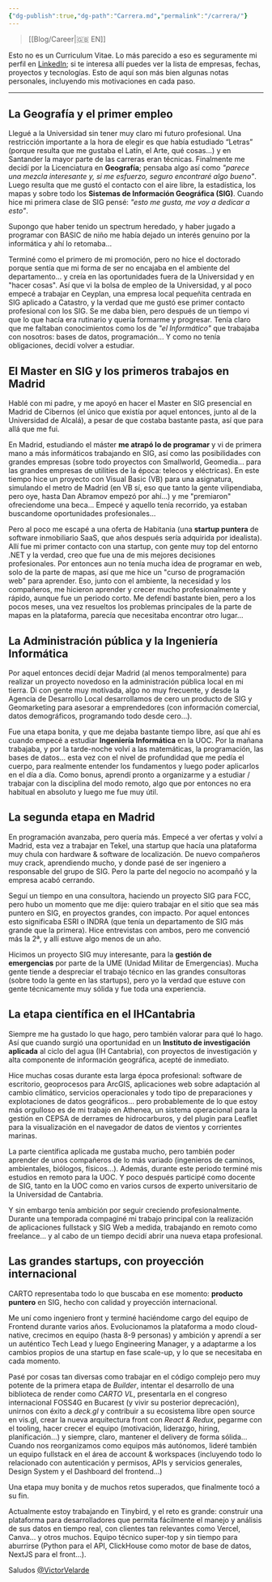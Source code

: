 ```yaml
---
{"dg-publish":true,"dg-path":"Carrera.md","permalink":"/carrera/"}
---
```


> [[Blog/Career\|🇬🇧 EN]]

Esto no es un Curriculum Vitae. Lo más parecido a eso es seguramente mi perfil en [LinkedIn](https://www.linkedin.com/in/victorvelarde/); si te interesa allí puedes ver la lista de empresas, fechas, proyectos y tecnologías. Esto de aquí son más bien algunas notas personales, incluyendo mis motivaciones en cada paso.

---

## La Geografía y el primer empleo

Llegué a la Universidad sin tener muy claro mi futuro profesional. Una restricción importante a la hora de elegir es que había estudiado “Letras” (porque resulta que me gustaba el Latín, el Arte, qué cosas...) y en Santander la mayor parte de las carreras eran técnicas. Finalmente me decidí por la Licenciatura en **Geografía**; pensaba algo así como _"parece una mezcla interesante y, si me esfuerzo, seguro encontraré algo bueno"_. Luego resulta que me gustó el contacto con el aire libre, la estadística, los mapas y sobre todo los **Sistemas de Información Geográfica (SIG)**. Cuando hice mi primera clase de SIG pensé: _"esto me gusta, me voy a dedicar a esto"_.

Supongo que haber tenido un spectrum heredado, y haber jugado a programar con BASIC de niño me había dejado un interés genuino por la informática y ahí lo retomaba…

Terminé como el primero de mi promoción, pero no hice el doctorado porque sentía que mi forma de ser no encajaba en el ambiente del departamento... y creía en las oportunidades fuera de la Universidad y en "hacer cosas". Así que vi la bolsa de empleo de la Universidad, y al poco empecé a trabajar en Ceyplan, una empresa local pequeñita centrada en SIG aplicado a Catastro, y la verdad que me gustó ese primer contacto profesional con los SIG. Se me daba bien, pero después de un tiempo vi que lo que hacía era rutinario y quería formarme y progresar. Tenía claro que me faltaban conocimientos como los de _"el Informático"_ que trabajaba con nosotros: bases de datos, programación... Y como no tenía obligaciones, decidí volver a estudiar.

## El Master en SIG y los primeros trabajos en Madrid

Hablé con mi padre, y me apoyó en hacer el Master en SIG presencial en Madrid de Cibernos (el único que existía por aquel entonces, junto al de la Universidad de Alcalá), a pesar de que costaba bastante pasta, así que para allá que me fui.

En Madrid, estudiando el máster **me atrapó lo de programar** y vi de primera mano a más informáticos trabajando en SIG, así como las posibilidades con grandes empresas (sobre todo proyectos con Smallworld, Geomedia... para las grandes empresas de utilities de la época: telecos y eléctricas). En este tiempo hice un proyecto con Visual Basic (VB) para una asignatura, simulando el metro de Madrid (en VB sí, eso que tanto la gente vilipendiaba, pero oye, hasta Dan Abramov empezó por ahí...) y me "premiaron" ofreciendome una beca... Empecé y aquello tenía recorrido, ya estaban buscandome oportunidades profesionales...

Pero al poco me escapé a una oferta de Habitania (una **startup puntera** de software inmobiliario SaaS, que años después sería adquirida por idealista). Allí fue mi primer contacto con una startup, con gente muy top del entorno .NET y la verdad, creo que fue una de mis mejores decisiones profesionales. Por entonces aun no tenía mucha idea de programar en web, solo de la parte de mapas, así que me hice un "curso de programación web" para aprender. Eso, junto con el ambiente, la necesidad y los compañeros, me hicieron aprender y crecer mucho profesionalmente y rápido, aunque fue un periodo corto. Me defendí bastante bien, pero a los pocos meses, una vez resueltos los problemas principales de la parte de mapas en la plataforma, parecía que necesitaba encontrar otro lugar...

## La Administración pública y la Ingeniería Informática

Por aquel entonces decidí dejar Madrid (al menos temporalmente) para realizar un proyecto novedoso en la administración pública local en mi tierra. Di con gente muy motivada, algo no muy frecuente, y desde la Agencia de Desarrollo Local desarrollamos de cero un producto de SIG y Geomarketing para asesorar a emprendedores (con información comercial, datos demográficos, programando todo desde cero...).

Fue una etapa bonita, y que me dejaba bastante tiempo libre, así que ahí es cuando empecé a estudiar **Ingeniería Informática** en la UOC. Por la mañana trabajaba, y por la tarde-noche volví a las matemáticas, la programación, las bases de datos... esta vez con el nivel de profundidad que me pedía el cuerpo, para realmente entender los fundamentos y luego poder aplicarlos en el día a día. Como bonus, aprendí pronto a organizarme y a estudiar / trabajar con la disciplina del modo remoto, algo que por entonces no era habitual en absoluto y luego me fue muy útil.

## La segunda etapa en Madrid

En programación avanzaba, pero quería más. Empecé a ver ofertas y volví a Madrid, esta vez a trabajar en Tekel, una startup que hacía una plataforma muy chula con hardware & software de localización. De nuevo compañeros muy crack, aprendiendo mucho, y donde pasé de ser ingeniero a responsable del grupo de SIG. Pero la parte del negocio no acompañó y la empresa acabó cerrando.

Seguí un tiempo en una consultora, haciendo un proyecto SIG para FCC, pero hubo un momento que me dije: quiero trabajar en el sitio que sea más puntero en SIG, en proyectos grandes, con impacto. Por aquel entonces esto significaba ESRI o INDRA (que tenía un departamento de SIG más grande que la primera). Hice entrevistas con ambos, pero me convenció más la 2ª, y allí estuve algo menos de un año.

Hicimos un proyecto SIG muy interesante, para la **gestión de emergencias** por parte de la UME (Unidad Militar de Emergencias). Mucha gente tiende a despreciar el trabajo técnico en las grandes consultoras (sobre todo la gente en las startups), pero yo la verdad que estuve con gente técnicamente muy sólida y fue toda una experiencia.

## La etapa científica en el IHCantabria

Siempre me ha gustado lo que hago, pero también valorar para qué lo hago. Así que cuando surgió una oportunidad en un **Instituto de investigación aplicada** al ciclo del agua (IH Cantabria), con proyectos de investigación y alta componente de información geográfica, acepté de inmediato.

Hice muchas cosas durante esta larga época profesional: software de escritorio, geoprocesos para ArcGIS, aplicaciones web sobre adaptación al cambio climático, servicios operacionales y todo tipo de preparaciones y explotaciones de datos geográficos... pero probablemente de lo que estoy más orgulloso es de mi trabajo en Athenea, un sistema operacional para la gestión en CEPSA de derrames de hidrocarburos, y del plugin para Leaflet para la visualización en el navegador de datos de vientos y corrientes marinas.

La parte científica aplicada me gustaba mucho, pero también poder aprender de unos compañeros de lo más variado (ingenieros de caminos, ambientales, biólogos, físicos...). Además, durante este periodo terminé mis estudios en remoto para la UOC. Y poco después participé como docente de SIG, tanto en la UOC como en varios cursos de experto universitario de la Universidad de Cantabria.

Y sin embargo tenía ambición por seguir creciendo profesionalmente. Durante una temporada compaginé mi trabajo principal con la realización de aplicaciones fullstack y SIG Web a medida, trabajando en remoto como freelance... y al cabo de un tiempo decidí abrir una nueva etapa profesional.

## Las grandes startups, con proyección internacional

CARTO representaba todo lo que buscaba en ese momento: **producto puntero** en SIG, hecho con calidad y proyección internacional.

Me uní como ingeniero front y terminé haciéndome cargo del equipo de Frontend durante varios años. Evolucionamos la plataforma a modo cloud-native, crecimos en equipo (hasta 8-9 personas) y ambición y aprendí a ser un auténtico Tech Lead y luego Engineering Manager, y a adaptarme a los cambios propios de una startup en fase scale-up, y lo que se necesitaba en cada momento. 

Pasé por cosas tan diversas como trabajar en el código complejo pero muy potente de la primera etapa de *Builder*, intentar el desarrollo de una biblioteca de render como *CARTO VL*, presentarla en el congreso internacional FOSS4G en Bucarest (y vivir su posterior deprecación), unirnos con éxito a *deck.gl* y contribuir a su ecosistema libre open source en vis.gl, crear la nueva arquitectura front con *React & Redux*, pegarme con el tooling, hacer crecer el equipo (motivación, liderazgo, hiring, planificación...) y siempre, claro, mantener el delivery de forma sólida… Cuando nos reorganizamos como equipos más autónomos, lideré también un equipo fullstack en el área de account & workspaces (incluyendo todo lo relacionado con autenticación y permisos, APIs y servicios generales, Design System y el Dashboard del frontend...)

Una etapa muy bonita y de muchos retos superados, que finalmente tocó a su fin.

Actualmente estoy trabajando en Tinybird, y el reto es grande: construir una plataforma para desarrolladores que permita fácilmente el manejo y análisis de sus datos en tiempo real, con clientes tan relevantes como Vercel, Canva... y otros muchos. Equipo técnico super-top y sin tiempo para aburrirse (Python para el API, ClickHouse como motor de base de datos, NextJS para el front…).

Saludos
[@VictorVelarde](https://github.com/VictorVelarde)